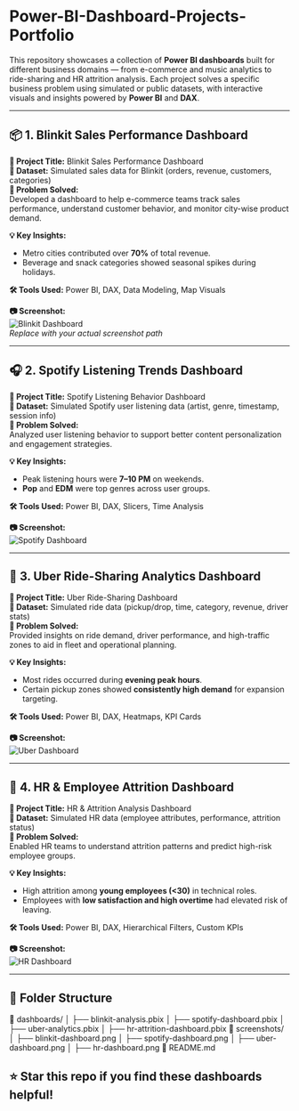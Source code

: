# Power-BI-Dashboard-Projects-Portfolio
This repository showcases a collection of **Power BI dashboards** built for different business domains — from e-commerce and music analytics to ride-sharing and HR attrition analysis. Each project solves a specific business problem using simulated or public datasets, with interactive visuals and insights powered by **Power BI** and **DAX**.

---

## 📦 1. Blinkit Sales Performance Dashboard

**🔹 Project Title:** Blinkit Sales Performance Dashboard  
**📁 Dataset:** Simulated sales data for Blinkit (orders, revenue, customers, categories)  
**🎯 Problem Solved:**  
Developed a dashboard to help e-commerce teams track sales performance, understand customer behavior, and monitor city-wise product demand.

**💡 Key Insights:**  
- Metro cities contributed over **70%** of total revenue.  
- Beverage and snack categories showed seasonal spikes during holidays.

**🛠 Tools Used:** Power BI, DAX, Data Modeling, Map Visuals  

**📷 Screenshot:**  
![Blinkit Dashboard](screenshots/blinkit-dashboard.png)  
*Replace with your actual screenshot path*

---

## 🎧 2. Spotify Listening Trends Dashboard

**🔹 Project Title:** Spotify Listening Behavior Dashboard  
**📁 Dataset:** Simulated Spotify user listening data (artist, genre, timestamp, session info)  
**🎯 Problem Solved:**  
Analyzed user listening behavior to support better content personalization and engagement strategies.

**💡 Key Insights:**  
- Peak listening hours were **7–10 PM** on weekends.  
- **Pop** and **EDM** were top genres across user groups.

**🛠 Tools Used:** Power BI, DAX, Slicers, Time Analysis  

**📷 Screenshot:**  
![Spotify Dashboard](screenshots/spotify-dashboard.png)

---

## 🚗 3. Uber Ride-Sharing Analytics Dashboard

**🔹 Project Title:** Uber Ride-Sharing Dashboard  
**📁 Dataset:** Simulated ride data (pickup/drop, time, category, revenue, driver stats)  
**🎯 Problem Solved:**  
Provided insights on ride demand, driver performance, and high-traffic zones to aid in fleet and operational planning.

**💡 Key Insights:**  
- Most rides occurred during **evening peak hours**.  
- Certain pickup zones showed **consistently high demand** for expansion targeting.

**🛠 Tools Used:** Power BI, DAX, Heatmaps, KPI Cards  

**📷 Screenshot:**  
![Uber Dashboard](screenshots/uber-dashboard.png)

---

## 👥 4. HR & Employee Attrition Dashboard

**🔹 Project Title:** HR & Attrition Analysis Dashboard  
**📁 Dataset:** Simulated HR data (employee attributes, performance, attrition status)  
**🎯 Problem Solved:**  
Enabled HR teams to understand attrition patterns and predict high-risk employee groups.

**💡 Key Insights:**  
- High attrition among **young employees (<30)** in technical roles.  
- Employees with **low satisfaction and high overtime** had elevated risk of leaving.

**🛠 Tools Used:** Power BI, DAX, Hierarchical Filters, Custom KPIs  

**📷 Screenshot:**  
![HR Dashboard](screenshots/hr-dashboard.png)

---

## 📂 Folder Structure

📁 dashboards/
│ ├── blinkit-analysis.pbix
│ ├── spotify-dashboard.pbix
│ ├── uber-analytics.pbix
│ ├── hr-attrition-dashboard.pbix
📁 screenshots/
│ ├── blinkit-dashboard.png
│ ├── spotify-dashboard.png
│ ├── uber-dashboard.png
│ ├── hr-dashboard.png
📄 README.md



## ⭐ Star this repo if you find these dashboards helpful!
